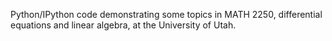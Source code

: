 Python/IPython code demonstrating some topics in MATH 2250, differential
equations and linear algebra, at the University of Utah.

